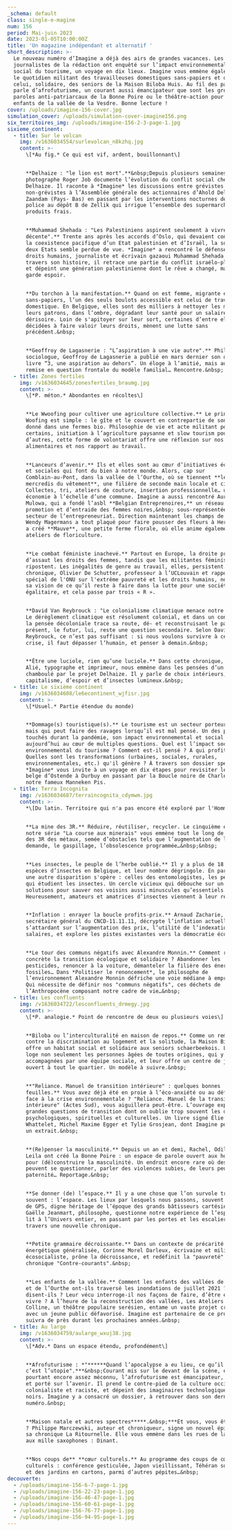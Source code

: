 ```yaml
---
_schema: default
class: single-e-magine
num: 156
period: Mai-juin 2023
date: 2023-01-05T10:00:00Z
title: 'Un magazine indépendant et alternatif '
short_description: >-
  Le nouveau numéro d’Imagine a déjà des airs de grandes vacances. Les
  journalistes de la rédaction ont enquêté sur l’impact environnemental et
  social du tourisme, un voyage en dix lieux. Imagine vous emmène également dans
  le quotidien militant des travailleuses domestiques sans-papiers et dans
  celui, solidaire, des seniors de la Maison Biloba Huis. Au fil des pages, on y
  parle d’afrofuturisme, un courant aussi émancipateur que sont les groupes de
  paroles anti-patriarcaux de la Bonne Poire ou le théâtre-action pour les
  enfants de la vallée de la Vesdre. Bonne lecture ! 
cover: /uploads/imagine-156-cover.jpg
simulation_cover: /uploads/simulation-cover-imagine156.png
six_territoires_img: /uploads/imagine-156-2-3-page-1.jpg
sixieme_continent:
  - title: Sur le volcan
    img: /v1636034554/surlevolcan_n8kzhq.jpg
    content: >-
      \[*Au fig.* Ce qui est vif, ardent, bouillonnant\]


      **Delhaize : "le lion est mort".**&nbsp;Depuis plusieurs semaines, le
      photographe Roger Job documente l’évolution du conflit social chez
      Delhaize. Il raconte à *Imagine* les discussions entre grévistes et
      non-grévistes à l’Assemblée générale des actionnaires d’Ahold Delhaize à
      Zaandam (Pays- Bas) en passant par les interventions nocturnes de la
      police au dépôt B de Zellik qui irrigue l’ensemble des supermarchés en
      produits frais.


      **Muhammad Shehada : "Les Palestiniens aspirent seulement à vivre une vie
      décente".** Trente ans après les accords d’Oslo, qui devaient conduire à
      la coexistence pacifique d’un Etat palestinien et d’Israël, la solution à
      deux Etats semble perdue de vue. *Imagine* a rencontré le défenseur des
      droits humains, journaliste et écrivain gazaoui Muhammad Shehada. À
      travers son histoire, il retrace une partie du conflit israélo-plaestinien
      et dépeint une génération palestinienne dont le rêve a changé, mais qui
      garde espoir.


      **Du torchon à la manifestation.** Quand on est femme, migrante et
      sans-papiers, l’un des seuls boulots accessible est celui de travailleuse
      domestique. En Belgique, elles sont des milliers à nettoyer les maisons de
      leurs patrons, dans l’ombre, dégradant leur santé pour un salaire
      dérisoire. Loin de s'apitoyer sur leur sort, certaines d’entre elles,
      décidées à faire valoir leurs droits, mènent une lutte sans
      précédent.&nbsp;


      **Geoffroy de Lagasnerie : "L’aspiration à une vie autre".** Philosophe et
      sociologue, Geoffroy de Lagasnerie a publié en mars dernier son dernier
      livre “3, une aspiration au dehors”. Un éloge à l’amitié, mais aussi
      remise en question frontale du modèle familial… Rencontre.&nbsp;
  - title: Zones fertiles
    img: /v1636034645/zonesfertiles_braumg.jpg
    content: >-
      \[*P. méton.* Abondantes en récoltes\]


      **Le Wwoofing pour cultiver une agriculture collective.** Le principe du
      Woofing est simple : le gîte et le couvert en contrepartie de son temps
      donné dans une fermes bio. Philosophie de vie et acte militant pour
      certains, initiation à l’agriculture paysanne et slow tourism pour
      d’autres, cette forme de volontariat offre une réflexion sur nos habitudes
      alimentaires et nos rapport au travail.


      **Lanceurs d’avenir.** Ils et elles sont au cœur d’initiatives écologiques
      et sociales qui font du bien à notre monde. Alors, cap sur
      Comblain-au-Pont, dans la vallée de l’Ourthe, où se tiennent **les
      mercredis du vêtement**, une filière de seconde main locale et circulaire.
      Collectes, tri, ateliers de couture, insertion professionnelle… une petite
      économie à l’échelle d’une commune. Imagine a aussi rencontré Aurélie
      Mulowa, qui a fondé l’asbl **Belgian Entreprenoires,** un réseau de
      promotion et d’entraide des femmes noires,&nbsp; sous-représentées dans le
      secteur de l’entrepreneuriat. Direction maintenant les champs de tulipes.
      Wendy Magermans a tout plaqué pour faire pousser des fleurs à Herve. Elle
      a créé **Mauve**, une petite ferme florale, où elle anime également des
      ateliers de floriculture.


      **Le combat féministe inachevé.** Partout en Europe, la droite prend
      d’assaut les droits des femmes, tandis que les militantes féministes
      ripostent. Les inégalités de genre au travail, elles, persistent. Dans sa
      chronique, Olivier De Schutter, professeur à l’UCLouvain et rapporteur
      spécial de l'ONU sur l'extrême pauvreté et les droits humains, nous livre
      sa vision de ce qu’il reste à faire dans la lutte pour une société
      égalitaire, et cela passe par trois « R ».


      **David Van Reybrouck : "Le colonialisme climatique menace notre futur".**
      Le dérèglement climatique est résolument colonial, et dans un contexte où
      la pensée décoloniale trace sa route, dé- et reconstruisant le passé et le
      présent, le futur, lui, reste une question secondaire. Selon David Van
      Reybrouck, ce n’est pas suffisant : si nous voulons survivre à cette
      crise, il faut dépasser l’humain, et penser à demain.&nbsp;


      **Être une luciole, rien qu’une luciole.** Dans cette chronique, Yves
      Alié, typographe et imprimeur, nous emmène dans les pensées d’un homme
      chamboulé par le projet Delhaize. Il y parle de choix intérieurs, de
      capitalisme, d’espoir et d’insectes lumineux.&nbsp;
  - title: Le sixième continent
    img: /v1636034608/le6econtinent_wjfisr.jpg
    content: >-
      \[*Usuel.* Partie étendue du monde)


      **Dommage(s) touristique(s).** ​​​​​​Le tourisme est un secteur porteur
      mais qui peut faire des ravages lorsqu’il est mal pensé. Un des plus
      touchés durant la pandémie, son impact environnemental et social est
      aujourd’hui au cœur de multiples questions. Quel est l’impact social et
      environnemental du tourisme ? Comment est-il pensé ? A qui profite-t-il ?
      Quelles sont les transformations (urbaines, sociales, rurales,
      environnementales, etc.) qu'il génère ? À travers son dossier spécial,
      *Imagine* vous invite à un voyage en dix étapes pour revisiter le tourisme
      belge d’Ostende à Durbuy en passant par la Boucle noire de Charleroi et
      notre fameux Manneken Pis.
  - title: Terra Incognita
    img: /v1636034687/terraincognita_cdymwm.jpg
    content: >-
      *\[Du latin. Territoire qui n'a pas encore été exploré par l'Homme\]*


      **La mine des 3R.** Réduire, réutiliser, recycler. Le cinquième épisode de
      notre série "La course aux minerais" vous emmène tout le long de la chaîne
      des 3R des métaux, semée d’obstacles tels que l’augmentation de la
      demande, le gaspillage, l’obsolescence programmée…&nbsp;&nbsp;


      **Les insectes, le peuple de l’herbe oublié.** Il y a plus de 18 000
      espèces d’insectes en Belgique, et leur nombre dégringole. En parallèle,
      une autre disparition s'opère : celles des entomologistes, les personnes
      qui étudient les insectes. Un cercle vicieux qui débouche sur un manque de
      solutions pour sauver nos voisins aussi minuscules qu’essentiels.
      Heureusement, amateurs et amatrices d’insectes viennent à leur rescousse.


      **Inflation : enrayer la boucle profits-prix.** Arnaud Zacharie,
      secrétaire général du CNCD-11.11.11, décrypte l’inflation actuelle, en
      s’attardant sur l’augmentation des prix, l’utilité de l’indexation des
      salaires, et explore les pistes existantes vers la démocratie économique.


      **Le tour des communs négatifs avec Alexandre Monnin.** Comment rendre
      concrète la transition écologique et solidaire ? Abandonner les
      pesticides, renoncer à la voiture, démanteler la filière des énergies
      fossiles… Dans *Politiser le renoncement*, le philosophe de
      l’environnement Alexandre Monnin défriche une voie médiane à emprunter.
      Qui nécessite de définir nos "communs négatifs", ces déchets de
      l’Anthropocène composant notre cadre de vie…&nbsp;
  - title: Les confluents
    img: /v1636034722/lesconfluents_drmegy.jpg
    content: >-
      \[*P. analogie.* Point de rencontre de deux ou plusieurs voies\]


      **Biloba ou l’interculturalité en maison de repos.** Comme un rempart
      contre la discrimination au logement et la solitude, la Maison Biloba Huis
      offre un habitat social et solidaire aux seniors schaerbeekois. L’asbl
      loge non seulement les personnes âgées de toutes origines, qui y sont
      accompagnées par une équipe sociale, et leur offre un centre de jour,
      ouvert à tout le quartier. Un modèle à suivre.&nbsp;


      **"Reliance. Manuel de transition intérieure" : quelques bonnes
      feuilles.** Vous avez déjà été en proie à l’éco-anxiété ou au défaitisme
      face à la crise environnementale ? "Reliance. Manuel de la transition
      intérieure" (Actes Sud), vous aiguillera peut-être. L’ouvrage explore les
      grandes questions de transition dont on oublie trop souvent les dimensions
      psychologiques, spirituelles et culturelles. Un livre signé Élie
      Whattelet, Michel Maxime Egger et Tylie Grosjean, dont Imagine pour offre
      un extrait.&nbsp;


      **(Re)penser la masculinité.** Depuis un an et demi, Rachel, Odile et
      Leila ont créé la Bonne Poire : un espace de parole ouvert aux hommes,
      pour (dé)construire la masculinité. Un endroit encore rare où des hommes
      peuvent se questionner, parler des violences subies, de leurs peurs, de la
      paternité… Reportage.&nbsp;


      **Se donner (de) l’espace.** Il y a une chose que l’on survole trop
      souvent : l’espace. Les lieux par lesquels nous passons, souvent assistés
      de GPS, digne héritage de l’époque des grands bâtisseurs cartésiens.
      Gaëlle Jeanmart, philosophe, questionne notre expérience de l’espace, du
      lit à l’Univers entier, en passant par les portes et les escaliers à
      travers une nouvelle chronique.


      **Petite grammaire décroissante.** Dans un contexte de précarité
      énergétique généralisée, Corinne Morel Darleux, écrivaine et militante
      écosocialiste, prône la décroissance, et redéfinit la "pauvreté" dans sa
      chronique "Contre-courants".&nbsp;


      **Les enfants de la vallée.** Comment les enfants des vallées de la Vesdre
      et de l’Ourthe ont-ils traversé les inondations de juillet 2021 ? Qu’en
      disent-ils ? Leur vécu interroge-il nos façons de faire, d’être et de
      vivre ? A l’heure de la reconstruction des vallées, Les Ateliers de la
      Colline, un théâtre populaire serésien, entame un vaste projet créatif
      avec un jeune public défavorisé. Imagine est partenaire de ce projet et le
      suivra de près durant les prochaines années.&nbsp;
  - title: Au large
    img: /v1636034759/aularge_wxuj38.jpg
    content: >-
      \[*Adv.* Dans un espace étendu, profondément\]


      **Afrofuturisme : *"******Quand l’apocalypse a eu lieu, ce qu’il reste
      c’est l’utopie".***&nbsp;Courant mis sur le devant de la scène, et
      pourtant encore assez méconnu, l’afrofuturisme est émancipateur, radical
      et porté sur l’avenir. Il prend le contre-pied de la culture occidentale
      colonialiste et raciste, et dépeint des imaginaires technologiques et
      noirs. Imagine y a consacré un dossier, à retrouver dans son dernier
      numéro.&nbsp;


      **Maison natale et autres spectres*****.&nbsp;***Et vous, vous êtes né où
      ? Philippe Marczewski, auteur et chroniqueur, signe un nouvel épisode de
      sa chronique La Ritournelle. Elle vous emmène dans les rues de la ville
      aux mille saxophones : Dinant.


      **Nos coups de** **cœur culturels.** Au programme des coups de cœur
      culturels : conférence gesticulée, Japon vieillissant, Téhéran sous opium
      et des jardins en cartons, parmi d’autres pépites…&nbsp;
decouverte:
  - /uploads/imagine-156-6-7-page-1.jpg
  - /uploads/imagine-156-22-23-page-1.jpg
  - /uploads/imagine-156-46-47-page-1.jpg
  - /uploads/imagine-156-60-61-page-1.jpg
  - /uploads/imagine-156-76-77-page-1.jpg
  - /uploads/imagine-156-94-95-page-1.jpg
---
```

